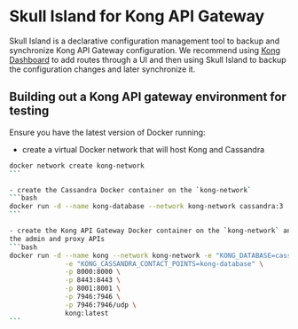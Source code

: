 # Skull Island for Kong API Gateway #
Skull Island is a declarative configuration management tool to backup and synchronize Kong API Gateway configuration.
We recommend using [Kong Dashboard](https://github.com/PGBI/kong-dashboard) to add routes through a UI and then using
Skull Island to backup the configuration changes and later synchronize it.

## Building out a Kong API gateway environment for testing
Ensure you have the latest version of Docker running:

- create a virtual Docker network that will host Kong and Cassandra
````bash
docker network create kong-network
```

- create the Cassandra Docker container on the `kong-network`
```bash
docker run -d --name kong-database --network kong-network cassandra:3
```

- create the Kong API Gateway Docker container on the `kong-network` and expose ports over to the host network to access
the admin and proxy APIs
```bash
docker run -d --name kong --network kong-network -e "KONG_DATABASE=cassandra" \
              -e "KONG_CASSANDRA_CONTACT_POINTS=kong-database" \
              -p 8000:8000 \
              -p 8443:8443 \
              -p 8001:8001 \
              -p 7946:7946 \
              -p 7946:7946/udp \
              kong:latest
```
